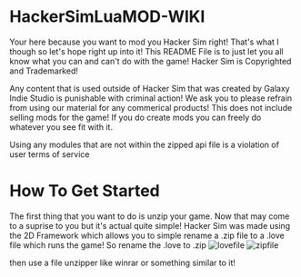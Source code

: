 # HackerSimLuaMOD-WIKI


Your here because you want to mod you Hacker Sim right! That's what I though so let's hope right up into it! This README File is to just let you all know what you can and can't do with the game! Hacker Sim is Copyrighted and Trademarked! 

Any content that is used outside of Hacker Sim that was created by Galaxy Indie Studio is punishable with criminal action! We ask you to please refrain from using our material for any commerical products! This does not include selling mods for the game! If you do create mods you can freely do whatever you see fit with it. 

Using any modules that are not within the zipped api file is a violation of user terms of service



# How To Get Started

The first thing that you want to do is unzip your game. Now that may come to a suprise to you but it's actual quite simple! Hacker Sim was made using the 2D Framework which allows you to simple rename a .zip file to a .love file which runs the game! So rename the .love to .zip 
![lovefile](https://user-images.githubusercontent.com/85016240/169693645-8fecf50f-a058-4d7c-9001-6eb73e543cbf.png)
![zipfile](https://user-images.githubusercontent.com/85016240/169693674-bad6347c-63e1-40ac-a884-559f9c37c412.png)

then use a file unzipper like winrar or something similar to it!

